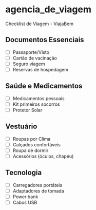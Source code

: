 # agencia_de_viagem
Checklist de Viagem - ViajaBem

## Documentos Essenciais
- [ ] Passaporte/Visto
- [ ] Cartão de vacinação 
- [ ] Seguro viagem
- [ ] Reservas de hospedagem

## Saúde e Medicamentos
- [ ] Medicamentos pessoais
- [ ] Kit primeiros socorros
- [ ] Protetor Solar

## Vestuário 
- [ ] Roupas por Clima
- [ ] Calçados confortáveis
- [ ] Roupa de dormir 
- [ ] Acessórios (óculos, chapéu)

## Tecnologia
- [ ] Carregadores portáteis 
- [ ] Adaptadores de tomada
- [ ] Power bank
- [ ] Cabos USB